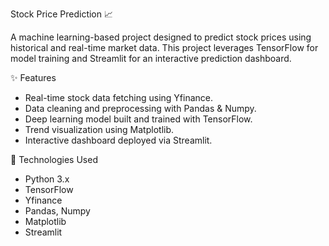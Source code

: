 Stock Price Prediction 📈

A machine learning-based project designed to predict stock prices using historical and real-time market data. This project leverages TensorFlow for model training and Streamlit for an interactive prediction dashboard.



✨ Features

- Real-time stock data fetching using Yfinance.
- Data cleaning and preprocessing with Pandas & Numpy.
- Deep learning model built and trained with TensorFlow.
- Trend visualization using Matplotlib.
- Interactive dashboard deployed via Streamlit.



🧠 Technologies Used

- Python 3.x  
- TensorFlow  
- Yfinance  
- Pandas, Numpy  
- Matplotlib  
- Streamlit  

